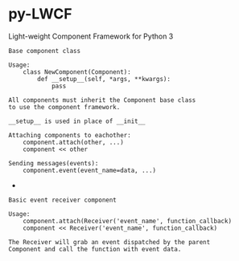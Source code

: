 # py-LWCF
Light-weight Component Framework for Python 3

    Base component class
    
    Usage:
        class NewComponent(Component):
            def __setup__(self, *args, **kwargs):
                pass
    
    All components must inherit the Component base class
    to use the component framework.
    
    __setup__ is used in place of __init__
    
    Attaching components to eachother:
        component.attach(other, ...)
        component << other
        
    Sending messages(events):
        component.event(event_name=data, ...)
-

    Basic event receiver component
    
    Usage:
        component.attach(Receiver('event_name', function_callback)
        component << Receiver('event_name', function_callback)

    The Receiver will grab an event dispatched by the parent
    Component and call the function with event data.
